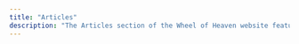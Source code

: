 ```yaml
---
title: "Articles"
description: "The Articles section of the Wheel of Heaven website features a diverse collection of writings that delve into the website's central themes. This section is ideal for readers seeking to expand their understanding of the site's exploration of cosmic connections and humanity's origins through well-researched and engagingly written content."
---
```

